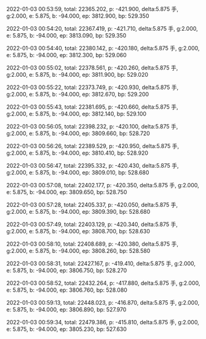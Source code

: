 2022-01-03 00:53:59, total: 22365.202, p: -421.900, delta:5.875 手, g:2.000, e: 5.875, b: -94.000, ep: 3812.900, bp: 529.350

2022-01-03 00:54:20, total: 22367.419, p: -421.710, delta:5.875 手, g:2.000, e: 5.875, b: -94.000, ep: 3813.090, bp: 529.350

2022-01-03 00:54:40, total: 22380.142, p: -420.180, delta:5.875 手, g:2.000, e: 5.875, b: -94.000, ep: 3812.300, bp: 529.060

2022-01-03 00:55:02, total: 22378.561, p: -420.260, delta:5.875 手, g:2.000, e: 5.875, b: -94.000, ep: 3811.900, bp: 529.020

2022-01-03 00:55:22, total: 22373.749, p: -420.930, delta:5.875 手, g:2.000, e: 5.875, b: -94.000, ep: 3812.670, bp: 529.200

2022-01-03 00:55:43, total: 22381.695, p: -420.660, delta:5.875 手, g:2.000, e: 5.875, b: -94.000, ep: 3812.140, bp: 529.100

2022-01-03 00:56:05, total: 22398.232, p: -420.100, delta:5.875 手, g:2.000, e: 5.875, b: -94.000, ep: 3809.660, bp: 528.720

2022-01-03 00:56:26, total: 22389.529, p: -420.950, delta:5.875 手, g:2.000, e: 5.875, b: -94.000, ep: 3810.410, bp: 528.920

2022-01-03 00:56:47, total: 22395.332, p: -420.430, delta:5.875 手, g:2.000, e: 5.875, b: -94.000, ep: 3809.010, bp: 528.680

2022-01-03 00:57:08, total: 22402.177, p: -420.350, delta:5.875 手, g:2.000, e: 5.875, b: -94.000, ep: 3809.650, bp: 528.750

2022-01-03 00:57:28, total: 22405.337, p: -420.050, delta:5.875 手, g:2.000, e: 5.875, b: -94.000, ep: 3809.390, bp: 528.680

2022-01-03 00:57:49, total: 22403.129, p: -420.340, delta:5.875 手, g:2.000, e: 5.875, b: -94.000, ep: 3808.700, bp: 528.630

2022-01-03 00:58:10, total: 22408.689, p: -420.380, delta:5.875 手, g:2.000, e: 5.875, b: -94.000, ep: 3808.260, bp: 528.580

2022-01-03 00:58:31, total: 22427.167, p: -419.410, delta:5.875 手, g:2.000, e: 5.875, b: -94.000, ep: 3806.750, bp: 528.270

2022-01-03 00:58:52, total: 22432.264, p: -417.880, delta:5.875 手, g:2.000, e: 5.875, b: -94.000, ep: 3806.760, bp: 528.080

2022-01-03 00:59:13, total: 22448.023, p: -416.870, delta:5.875 手, g:2.000, e: 5.875, b: -94.000, ep: 3806.890, bp: 527.970

2022-01-03 00:59:34, total: 22479.386, p: -415.810, delta:5.875 手, g:2.000, e: 5.875, b: -94.000, ep: 3805.230, bp: 527.630